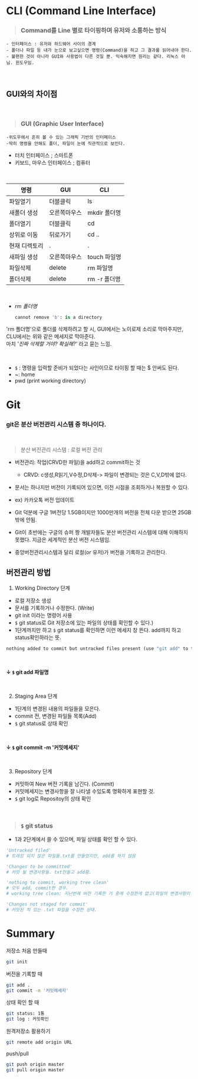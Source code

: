 # CLI (Command Line Interface)
> ### Command를 Line 별로 타이핑하며 유저와 소통하는 방식

    - 인터페이스 : 유저와 하드웨어 사이의 경계
    - 폴더나 파일 등 내가 눈으로 보고싶으면 명령(Command)을 하고 그 결과를 읽어내야 한다. 
    - 불편한 것이 아니라 GUI와 사용법이 다른 것일 뿐. 익숙해지면 원리는 같다. 리눅스 아님. 윈도우임.


<br>

## GUI와의 차이점
<br>

> ### GUI (Graphic User Interface)
    -위도우에서 흔히 볼 수 있는 그래픽 기반의 인터페이스
    -딱히 명령을 안해도 폴더, 파일이 눈에 직관적으로 보인다.

- 터치 인터페이스 ; 스마트폰
- 키보드, 마우스 인터페이스 ; 컴퓨터
> 

<br>

|명령    | GUI    | CLI |
| ------|---------|------|
|파일열기| 더블클릭| ls |  #ls: list(목록)
|새폴더 생성|오른쪽마우스|mkdir 폴더명| #디렉토리 생성(make directory)
|폴더열기| 더블클릭|cd|
|상위로 이동|뒤로가기|cd ..| #cd 치고 띄어쓰기 있다.
|현재 디렉토리|.|.|
|새파일 생성|오른쪽마우스| touch 파일명|
|파일삭제|delete| rm 파일명|
|폴더삭제|delete| rm -r 폴더명|

<br>

- *rm 폴더명*
   ```python
   cannot remove 'b': is a directory 
   ```

'rm 폴더명'으로 폴더를 삭제하려고 할 시, GUI에서는 노이로제 소리로 막아주지만, CLU에서는 위와 같은 메세지로 막아준다.<br> 마치 *'진짜 삭제할 거야? 확실해?'* 라고 묻는 느낌.

<br>

- `$` : 명령을 입력할 준비가 되었다는 사인이므로 타이핑 할 때는 $ 안써도 된다.
- ~: home
- pwd (print working directory)

# Git
### **git은 분산 버전관리 시스템 중 하나이다.**
<br>

> 분산 버전관리 시스템 : 로컬 버전 관리
- 버전관리: 작업(CRVD한 파일)을 add하고 commit하는 것
    - CRVD: c생성,R읽기,V수정,D삭제-> 파일이 변경되는 것은 C,V,D밖에 없다.

- 문서는 하나지만 버전이 기록되어 있으면, 이전 시점을 조회하거나 복원할 수 있다.
- ex) 카카오톡 버전 업데이트
- Git 덕분에 구글 1버전당 1.5GB이지만 1000만개의 버전을 전체 다운 받으면 25GB 밖에 안됨.
- Git이 초반에는 구글의 슈퍼 짱 개발자들도 분산 버전관리 시스템에 대해 이해하지 못했다. 지금은 세계적인 분산 버전 시스템임.
- 중앙버전관리시스템과 달리 로컬(or 유저)가 버전을 기록하고 관리한다.

## 버전관리 방법


 1. Working Directory 단계 

- 로컬 저장소 생성
- 문서를 기록하거나 수정한다. (Write)
- git init 이라는 명령어 사용
- `$` git status로 Git 저장소에 있는 파일의 상태를 확인할 수 있다.)
- 1단계까지만 하고 `$` git status를 확인하면 이런 메세지 창 뜬다. add까지 하고 status확인하라는 뜻.
```python
nothing added to commit but untracked files present (use "git add" to track)
```

<br>

**↓ `$` git add 파일명**

<br>
    
2. Staging Area 단계 
- 1단계의 변경된 내용의 파일들을 모은다.
- commit 전, 변경된 파일들 목록(Add)
- `$` git status로 상태 확인

<br>

**↓  `$` git commit -m '커밋메세지'**  

<br>

3. Repository 단계 
- 커밋하여 New 버전 기록을 남긴다. (Commit)
- 커밋메세지는 변경사항을 잘 나타낼 수있도록 명확하게 표현할 것.
- `$` git log로 Repositoy의 상태 확인

<br>

> ### `$` git status
- 1과 2단계에서 쓸 수 있으며, 파일 상태를 확인 할 수 있다.

```python
'Untracked filed'
# 트래킹 되지 않은 파일들.txt를 만들었지만, add를 하지 않음

'Changes to be committed'
# 커밋 될 변경사항들. txt만들고 add함.

'nothing to commit, working tree clean'
# 모두 add, commit한 경우. 
# working tree clean: 지난번에 버전 기록한 거 중에 수정한게 없고(파일의 변경사항이 없고), nothing to commit: add한 것도 없어.

'Changes not staged for commit'
# 커밋된 적 있는 .txt 파일을 수정한 상태.

```

# Summary

저장소 처음 만들때
```bash
git init
```

버전을 기록할 때
```bash
git add .
git commit -m '커밋메세지'
```

상태 확인 할 때
```bash
git status: 1통
git log : 커밋확인
```

원격저장소 활용하기
```bash
git remote add origin URL
```

push/pull
```bash
git push origin master
git pull origin master
```
